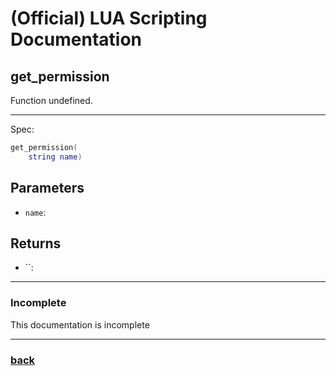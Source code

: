 
# (Official) LUA Scripting Documentation

## get_permission

Function undefined.

___

Spec:

```lua
get_permission(
	string name)
```

## Parameters

- `name`: 

## Returns

- ``: 

___

### Incomplete

This documentation is incomplete

___

### [back](../getters)
